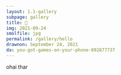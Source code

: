 ```yaml
---
layout: 1.1-gallery
subpage: gallery
title: 🐇
img: 2021-09-24
smolfile: jpg
permalink: /gallery/hello
drawnon: September 24, 2021
da: you-got-games-on-your-phone-892877737
---
```

ohai thar